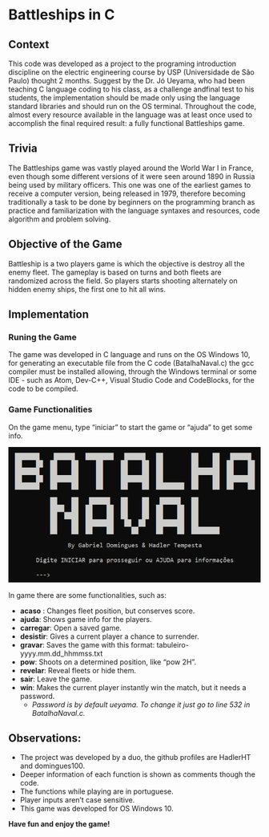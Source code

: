 # Battleships in C

## Context
This code was developed as a project to the programing introduction discipline on the electric engineering course by USP (Universidade de São Paulo) thought 2 months. Suggest by the Dr. Jó Ueyama, who had been teaching C language coding to his class, as a challenge andfinal test to his students, the implementation should be made only using the language standard libraries and should run on the OS terminal. Throughout the code, almost every resource available in the language was at least once used to accomplish the final required result: a fully functional Battleships game.

## Trivia	
The Battleships game was vastly played around the World War I in France, even though some different versions of it were seen around 1890 in Russia being used by military officers. This one was one of the earliest games to receive a computer version, being released in 1979, therefore becoming traditionally a task to be done by beginners on the programming branch as practice and familiarization with the language syntaxes and resources, code algorithm and problem solving.
 
## Objective of the Game
Battleship is a two players game is which the objective is destroy all the enemy fleet. The gameplay is based on turns and both fleets are randomized across the field. So players starts shooting alternately on hidden enemy ships, the first one to hit all wins.

## Implementation
### Runing the Game 
The game was developed in C language and runs on the OS Windows 10, for generating an executable file from the C code (BatalhaNaval.c) the gcc compiler must be installed allowing, through the Windows terminal or some IDE - such as Atom, Dev-C++, Visual Studio Code and CodeBlocks, for the code to be compiled.

### Game Functionalities 
On the game menu, type “iniciar” to start the game or “ajuda” to get some info.

![](https://github.com/HadlerHT/BatalhaNaval/blob/RepositoryResources/BootScreen.png)

In game there are some functionalities, such as: 
- **acaso** : Changes fleet position, but conserves score.
- **ajuda**: Shows game info for the players.
- **carregar**: Open a saved game.
- **desistir**: Gives a current player a chance to surrender.
- **gravar**: Saves the game with this format: tabuleiro-yyyy.mm.dd_hhmmss.txt
- **pow**: Shoots on a determined position, like “pow 2H”.
- **revelar**: Reveal fleets or hide them.
- **sair**: Leave the game.
- **win**: Makes the current player instantly win the match, but it needs a password.
	- _Password is by default ueyama. To change it just go to line 532 in BatalhaNaval.c._


## Observations:
- The project was developed by a duo, the github profiles are HadlerHT and domingues100.
- Deeper information of each function is shown as comments though the code.
- The functions while playing are in portuguese.
- Player inputs aren’t case sensitive.
- This game was developed for OS Windows 10.

**Have fun and enjoy the game!**
